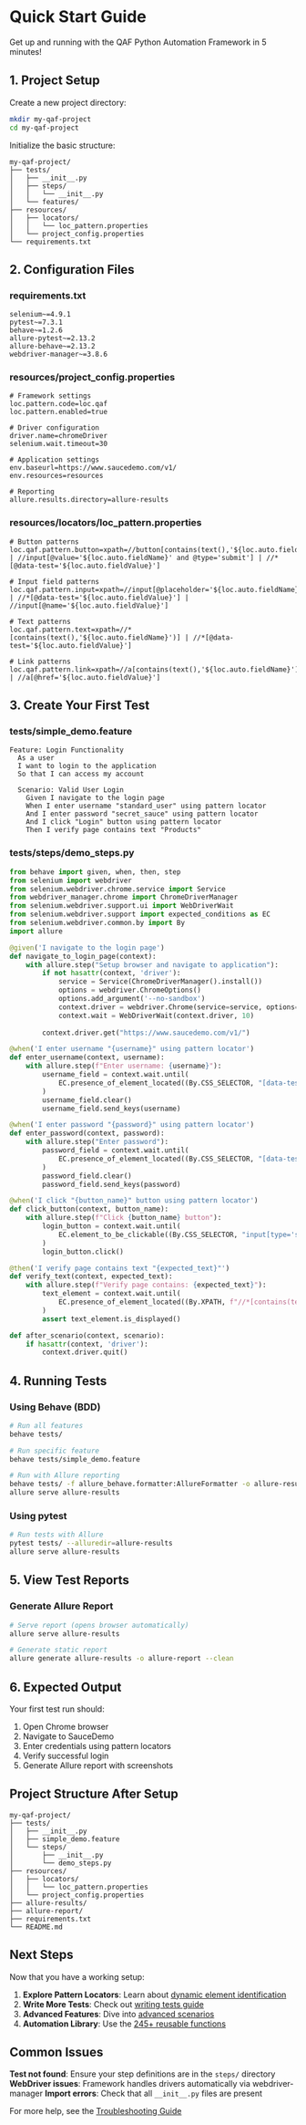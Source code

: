 # Quick Start Guide

Get up and running with the QAF Python Automation Framework in 5 minutes!

## 1. Project Setup

Create a new project directory:
```bash
mkdir my-qaf-project
cd my-qaf-project
```

Initialize the basic structure:
```
my-qaf-project/
├── tests/
│   ├── __init__.py
│   ├── steps/
│   │   └── __init__.py
│   └── features/
├── resources/
│   ├── locators/
│   │   └── loc_pattern.properties
│   └── project_config.properties
└── requirements.txt
```

## 2. Configuration Files

### requirements.txt
```
selenium~=4.9.1
pytest~=7.3.1
behave~=1.2.6
allure-pytest~=2.13.2
allure-behave~=2.13.2
webdriver-manager~=3.8.6
```

### resources/project_config.properties
```properties
# Framework settings
loc.pattern.code=loc.qaf
loc.pattern.enabled=true

# Driver configuration
driver.name=chromeDriver
selenium.wait.timeout=30

# Application settings
env.baseurl=https://www.saucedemo.com/v1/
env.resources=resources

# Reporting
allure.results.directory=allure-results
```

### resources/locators/loc_pattern.properties
```properties
# Button patterns
loc.qaf.pattern.button=xpath=//button[contains(text(),'${loc.auto.fieldName}')] | //input[@value='${loc.auto.fieldName}' and @type='submit'] | //*[@data-test='${loc.auto.fieldValue}']

# Input field patterns  
loc.qaf.pattern.input=xpath=//input[@placeholder='${loc.auto.fieldName}'] | //*[@data-test='${loc.auto.fieldValue}'] | //input[@name='${loc.auto.fieldValue}']

# Text patterns
loc.qaf.pattern.text=xpath=//*[contains(text(),'${loc.auto.fieldName}')] | //*[@data-test='${loc.auto.fieldValue}']

# Link patterns
loc.qaf.pattern.link=xpath=//a[contains(text(),'${loc.auto.fieldName}')] | //a[@href='${loc.auto.fieldValue}']
```

## 3. Create Your First Test

### tests/simple_demo.feature
```gherkin
Feature: Login Functionality
  As a user
  I want to login to the application
  So that I can access my account

  Scenario: Valid User Login
    Given I navigate to the login page
    When I enter username "standard_user" using pattern locator
    And I enter password "secret_sauce" using pattern locator  
    And I click "Login" button using pattern locator
    Then I verify page contains text "Products"
```

### tests/steps/demo_steps.py
```python
from behave import given, when, then, step
from selenium import webdriver
from selenium.webdriver.chrome.service import Service
from webdriver_manager.chrome import ChromeDriverManager
from selenium.webdriver.support.ui import WebDriverWait
from selenium.webdriver.support import expected_conditions as EC
from selenium.webdriver.common.by import By
import allure

@given('I navigate to the login page')
def navigate_to_login_page(context):
    with allure.step("Setup browser and navigate to application"):
        if not hasattr(context, 'driver'):
            service = Service(ChromeDriverManager().install())
            options = webdriver.ChromeOptions()
            options.add_argument('--no-sandbox')
            context.driver = webdriver.Chrome(service=service, options=options)
            context.wait = WebDriverWait(context.driver, 10)
        
        context.driver.get("https://www.saucedemo.com/v1/")

@when('I enter username "{username}" using pattern locator')  
def enter_username(context, username):
    with allure.step(f"Enter username: {username}"):
        username_field = context.wait.until(
            EC.presence_of_element_located((By.CSS_SELECTOR, "[data-test='username']"))
        )
        username_field.clear()
        username_field.send_keys(username)

@when('I enter password "{password}" using pattern locator')
def enter_password(context, password):
    with allure.step("Enter password"):
        password_field = context.wait.until(
            EC.presence_of_element_located((By.CSS_SELECTOR, "[data-test='password']"))
        )
        password_field.clear()
        password_field.send_keys(password)

@when('I click "{button_name}" button using pattern locator')
def click_button(context, button_name):
    with allure.step(f"Click {button_name} button"):
        login_button = context.wait.until(
            EC.element_to_be_clickable((By.CSS_SELECTOR, "input[type='submit']"))
        )
        login_button.click()

@then('I verify page contains text "{expected_text}"')
def verify_text(context, expected_text):
    with allure.step(f"Verify page contains: {expected_text}"):
        text_element = context.wait.until(
            EC.presence_of_element_located((By.XPATH, f"//*[contains(text(),'{expected_text}')]"))
        )
        assert text_element.is_displayed()

def after_scenario(context, scenario):
    if hasattr(context, 'driver'):
        context.driver.quit()
```

## 4. Running Tests

### Using Behave (BDD)
```bash
# Run all features
behave tests/

# Run specific feature
behave tests/simple_demo.feature

# Run with Allure reporting
behave tests/ -f allure_behave.formatter:AllureFormatter -o allure-results
allure serve allure-results
```

### Using pytest
```bash
# Run tests with Allure
pytest tests/ --alluredir=allure-results
allure serve allure-results
```

## 5. View Test Reports

### Generate Allure Report
```bash
# Serve report (opens browser automatically)
allure serve allure-results

# Generate static report
allure generate allure-results -o allure-report --clean
```

## 6. Expected Output

Your first test run should:
1. Open Chrome browser
2. Navigate to SauceDemo
3. Enter credentials using pattern locators
4. Verify successful login
5. Generate Allure report with screenshots

## Project Structure After Setup

```
my-qaf-project/
├── tests/
│   ├── __init__.py
│   ├── simple_demo.feature
│   └── steps/
│       ├── __init__.py
│       └── demo_steps.py
├── resources/
│   ├── locators/
│   │   └── loc_pattern.properties
│   └── project_config.properties
├── allure-results/
├── allure-report/
├── requirements.txt
└── README.md
```

## Next Steps

Now that you have a working setup:

1. **Explore Pattern Locators**: Learn about [dynamic element identification](../tutorials/pattern-locators.md)
2. **Write More Tests**: Check out [writing tests guide](../tutorials/writing-tests.md)  
3. **Advanced Features**: Dive into [advanced scenarios](../examples/advanced-scenarios.md)
4. **Automation Library**: Use the [245+ reusable functions](../user-guide/automation-library.md)

## Common Issues

**Test not found**: Ensure your step definitions are in the `steps/` directory
**WebDriver issues**: Framework handles drivers automatically via webdriver-manager
**Import errors**: Check that all `__init__.py` files are present

For more help, see the [Troubleshooting Guide](../reference/troubleshooting.md)